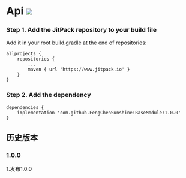 # Api [![](https://www.jitpack.io/v/FengChenSunshine/BaseModule.svg)](https://www.jitpack.io/#FengChenSunshine/BaseModule)

### Step 1. Add the JitPack repository to your build file

Add it in your root build.gradle at the end of repositories:

    allprojects {
		repositories {
			...
			maven { url 'https://www.jitpack.io' }
		}
    }

### Step 2. Add the dependency
    dependencies {
	    implementation 'com.github.FengChenSunshine:BaseModule:1.0.0'
	}

## 历史版本

### 1.0.0
1.发布1.0.0


